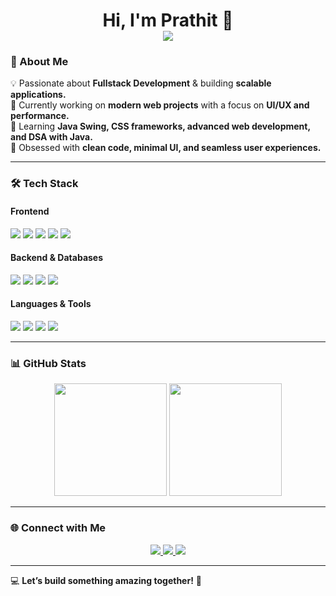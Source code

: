 <h1 align="center">
  Hi, I'm Prathit 👋  
  <br>
  <img src="https://readme-typing-svg.herokuapp.com?font=Fira+Code&weight=500&size=22&pause=1000&color=0F84F7&center=true&vCenter=true&width=500&lines=Fullstack+Developer;Open+Source+Enthusiast;React+%7C+Node.js+%7C+Java;UI/UX+Lover;Tech+Explorer+%F0%9F%9A%80">
</h1>






### 🚀 About Me  
💡 Passionate about **Fullstack Development** & building **scalable applications.**  
🎯 Currently working on **modern web projects** with a focus on **UI/UX and performance.**  
📖 Learning **Java Swing, CSS frameworks, advanced web development, and DSA with Java.**  
🎨 Obsessed with **clean code, minimal UI, and seamless user experiences.**  

---

### 🛠️ Tech Stack  

#### **Frontend**  
<p>
  <img src="https://img.shields.io/badge/HTML5-%23E34F26.svg?style=for-the-badge&logo=html5&logoColor=white">
  <img src="https://img.shields.io/badge/CSS3-%231572B6.svg?style=for-the-badge&logo=css3&logoColor=white">
  <img src="https://img.shields.io/badge/JavaScript-%23F7DF1E.svg?style=for-the-badge&logo=javascript&logoColor=black">
  <img src="https://img.shields.io/badge/React-%2361DAFB.svg?style=for-the-badge&logo=react&logoColor=black">
  <img src="https://img.shields.io/badge/TailwindCSS-%2338B2AC.svg?style=for-the-badge&logo=tailwind-css&logoColor=white">
</p>

#### **Backend & Databases**  
<p>
  <img src="https://img.shields.io/badge/Node.js-%2343853D.svg?style=for-the-badge&logo=node.js&logoColor=white">
  <img src="https://img.shields.io/badge/Express.js-%23000000.svg?style=for-the-badge&logo=express&logoColor=white">
  <img src="https://img.shields.io/badge/MongoDB-%2347A248.svg?style=for-the-badge&logo=mongodb&logoColor=white">
  <img src="https://img.shields.io/badge/MySQL-%234479A1.svg?style=for-the-badge&logo=mysql&logoColor=white">
</p>

#### **Languages & Tools**  
<p>
  <img src="https://img.shields.io/badge/Java-%23ED8B00.svg?style=for-the-badge&logo=java&logoColor=white">
  <img src="https://img.shields.io/badge/Git-%23F05033.svg?style=for-the-badge&logo=git&logoColor=white">
  <img src="https://img.shields.io/badge/Linux-%23FCC624.svg?style=for-the-badge&logo=linux&logoColor=black">
  <img src="https://img.shields.io/badge/Neovim-%2357A143.svg?style=for-the-badge&logo=neovim&logoColor=white">
</p>

---

### 📊 GitHub Stats  
<p align="center">
  <img src="https://github-readme-stats.vercel.app/api?username=Prathit6&show_icons=true&theme=tokyonight" height="180px">
  <img src="https://github-readme-streak-stats.herokuapp.com/?user=Prathit6&theme=tokyonight" height="180px">
</p>

---

### 🌐 Connect with Me  

<p align="center">
  <a href="https://www.linkedin.com/in/prathit-d-444150288/" target="_blank">
    <img src="https://img.shields.io/badge/LinkedIn-0A66C2?style=for-the-badge&logo=linkedin&logoColor=white">
  </a>
  <a href="https://x.com/Prathitdode" target="_blank">
    <img src="https://img.shields.io/badge/Twitter-1DA1F2?style=for-the-badge&logo=twitter&logoColor=white">
  </a>
  <a href="mailto:prathitdode@gmail.com">
    <img src="https://img.shields.io/badge/Email-D14836?style=for-the-badge&logo=gmail&logoColor=white">
  </a>
</p>

---

💻 **Let’s build something amazing together!** 🚀  


